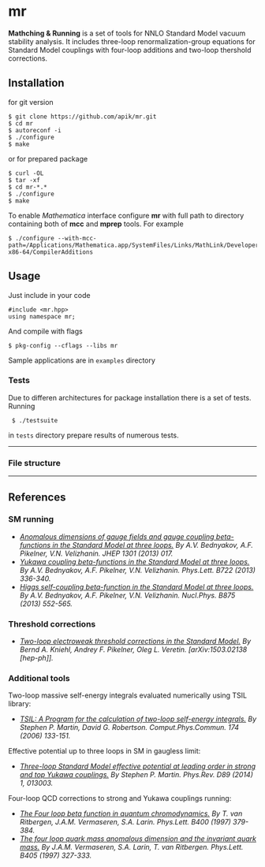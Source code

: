 mr
==

**Mathching &amp; Running** is a set of tools for NNLO Standard Model
vacuum stability analysis. It includes three-loop
renormalization-group equations for Standard Model couplings with
four-loop additions and two-loop thershold corrections.


## Installation

for git version

    $ git clone https://github.com/apik/mr.git
    $ cd mr
    $ autoreconf -i
    $ ./configure
    $ make

or for prepared package

    $ curl -OL
    $ tar -xf 
    $ cd mr-*.*
    $ ./configure
    $ make

To enable *Mathematica* interface configure **mr** with full path to
    directory containing both of **mcc** and **mprep** tools. For example 

    $ ./configure --with-mcc-path=/Applications/Mathematica.app/SystemFiles/Links/MathLink/DeveloperKit/MacOSX-x86-64/CompilerAdditions


## Usage

Just include in your code

    #include <mr.hpp>
    using namespace mr;

And compile with flags

    $ pkg-config --cflags --libs mr

Sample applications are in `examples` directory


### Tests

Due to differen architectures for package installation there is a set
of tests. Running

     $ ./testsuite

in `tests` directory prepare results of numerous tests.

* * * * *
### File structure


* * * * *
## References

### SM running

*  *[Anomalous dimensions of gauge fields and gauge coupling
beta-functions in the Standard Model at three loops.](http://inspirehep.net/record/1193366)
By A.V. Bednyakov, A.F. Pikelner, V.N. Velizhanin.
JHEP 1301 (2013) 017.*
*  *[Yukawa coupling beta-functions in the Standard Model at three
loops.](http://inspirehep.net/record/1208862)
By A.V. Bednyakov, A.F. Pikelner, V.N. Velizhanin.
Phys.Lett. B722 (2013) 336-340.*
*  *[Higgs self-coupling beta-function in the Standard Model at three
loops.](http://inspirehep.net/record/1224266)
By A.V. Bednyakov, A.F. Pikelner, V.N. Velizhanin.
Nucl.Phys. B875 (2013) 552-565.*

### Threshold corrections
*  *[Two-loop electroweak threshold corrections in the Standard Model.](http://inspirehep.net/record/1351233)
By Bernd A. Kniehl, Andrey F. Pikelner, Oleg L. Veretin.
[arXiv:1503.02138 [hep-ph]].*

### Additional tools 

Two-loop massive self-energy integrals evaluated numerically using TSIL
library:

* *[TSIL: A Program for the calculation of two-loop self-energy
integrals.](http://inspirehep.net/record/675010)
By Stephen P. Martin, David G. Robertson.
Comput.Phys.Commun. 174 (2006) 133-151.*

Effective potential up to three loops in SM in gaugless limit:

*  *[Three-loop Standard Model effective potential at leading order in
strong and top Yukawa couplings.](http://inspirehep.net/record/1262358)
By Stephen P. Martin.
Phys.Rev. D89 (2014) 1, 013003.*

Four-loop QCD corrections to strong and Yukawa couplings running:

*  *[The Four loop beta function in quantum chromodynamics.](http://inspirehep.net/record/439866)
By T. van Ritbergen, J.A.M. Vermaseren, S.A. Larin.
Phys.Lett. B400 (1997) 379-384.*
*   *[The four loop quark mass anomalous dimension and the invariant
quark mass.](http://inspirehep.net/record/441078)
By J.A.M. Vermaseren, S.A. Larin, T. van Ritbergen.
Phys.Lett. B405 (1997) 327-333.*
